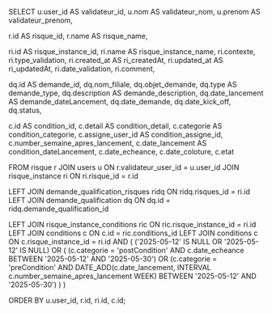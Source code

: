 SELECT 
  u.user_id AS validateur_id,
  u.nom AS validateur_nom,
  u.prenom AS validateur_prenom,
  
  r.id AS risque_id,
  r.name AS risque_name,
  
  ri.id AS risque_instance_id,
  ri.name AS risque_instance_name,
  ri.contexte,
  ri.type_validation,
  ri.created_at AS ri_createdAt,
  ri.updated_at AS ri_updatedAt,
  ri.date_validation,
  ri.comment,
  
  dq.id AS demande_id,
  dq.nom_filiale,
  dq.objet_demande,
  dq.type AS demande_type,
  dq.description AS demande_description,
  dq.date_lancement AS demande_dateLancement,
  dq.date_demande,
  dq.date_kick_off,
  dq.status,
  
  c.id AS condition_id,
  c.detail AS condition_detail,
  c.categorie AS condition_categorie,
  c.assigne_user_id AS condition_assigne_id,
  c.number_semaine_apres_lancement,
  c.date_lancement AS condition_dateLancement,
  c.date_echeance,
  c.date_coloture,
  c.etat
  
FROM risque r
JOIN users u ON r.validateur_user_id = u.user_id
JOIN risque_instance ri ON ri.risque_id = r.id

LEFT JOIN demande_qualification_risques ridq ON ridq.risques_id = ri.id
LEFT JOIN demande_qualification dq ON dq.id = ridq.demande_qualification_id

LEFT JOIN risque_instance_conditions ric ON ric.risque_instance_id = ri.id
LEFT JOIN conditions c ON c.id = ric.conditions_id
LEFT JOIN conditions c ON c.risque_instance_id = ri.id
  AND (
    ('2025-05-12' IS NULL OR '2025-05-12' IS NULL)
    OR
    (
      (c.categorie = 'postCondition' AND c.date_echeance BETWEEN '2025-05-12' AND '2025-05-30')
      OR
      (c.categorie = 'preCondition' AND DATE_ADD(c.date_lancement, INTERVAL c.number_semaine_apres_lancement WEEK) BETWEEN '2025-05-12' AND '2025-05-30')
    )
  )




ORDER BY u.user_id, r.id, ri.id, c.id;

